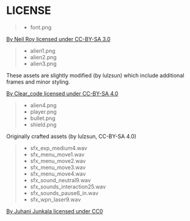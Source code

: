 # LICENSE

> - font.png

[By Neil Roy licensed under CC-BY-SA 3.0](https://opengameart.org/content/dos-8x8-font)

> - alien1.png
> - alien2.png
> - alien3.png

These assets are slightly modified (by lulzsun) which include additional frames and minor styling.

[By Clear_code licensed under CC-BY-SA 4.0](https://opengameart.org/content/assets-for-a-space-invader-like-game)

> - alien4.png
> - player.png
> - bullet.png
> - shield.png

Originally crafted assets (by lulzsun, CC-BY-SA 4.0)

> - sfx_exp_medium4.wav
> - sfx_menu_move1.wav
> - sfx_menu_move2.wav
> - sfx_menu_move3.wav
> - sfx_menu_move4.wav
> - sfx_sound_neutral9.wav
> - sfx_sounds_interaction25.wav
> - sfx_sounds_pause6_in.wav
> - sfx_wpn_laser9.wav

[By Juhani Junkala licensed under CC0](https://opengameart.org/content/512-sound-effects-8-bit-style)